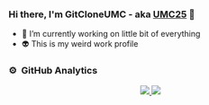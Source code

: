### Hi there, I'm GitCloneUMC - aka [UMC25][website] 👋

- 🔭 I’m currently working on little bit of everything
- :alien: This is my weird work profile 

### ⚙️ &nbsp;GitHub Analytics

<p align="center">
<a href="https://github.com/cloneumc">
  <img src="https://github-readme-stats-eight-theta.vercel.app/api?username=cloneumc&show_icons=true&theme=radical&include_all_commits=true&count_private=true"/>
  <img src="https://github-readme-stats-eight-theta.vercel.app/api/top-langs/?username=cloneumc&layout=compact&langs_count=8&theme=radical"/>
</a>
</p>

[website]: https://github.com/UMC25
